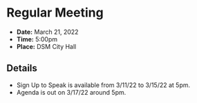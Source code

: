 # Regular Meeting

- **Date:** March 21, 2022
- **Time:** 5:00pm 
- **Place:** DSM City Hall

## Details

- Sign Up to Speak is available from 3/11/22 to 3/15/22 at 5pm.
- Agenda is out on 3/17/22 around 5pm.
